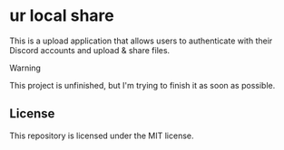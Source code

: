 # ur local share
This is a upload application that allows users to authenticate with their Discord accounts and upload & share files.

> [!WARNING]  
> This project is unfinished, but I'm trying to finish it as soon as possible.

## License
This repository is licensed under the MIT license.
